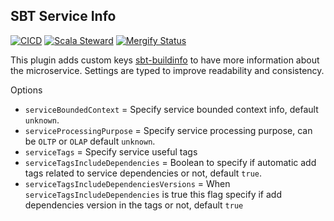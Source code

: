 ## SBT Service Info

[![CICD](https://github.com/geirolz/sbt-service-info/actions/workflows/cicd.yml/badge.svg)](https://github.com/geirolz/sbt-service-info/actions/workflows/cicd.yml)
[![Scala Steward](https://img.shields.io/badge/Scala_Steward-helping-blue.svg?style=flat&logo=data:image/png;base64,iVBORw0KGgoAAAANSUhEUgAAAA4AAAAQCAMAAAARSr4IAAAAVFBMVEUAAACHjojlOy5NWlrKzcYRKjGFjIbp293YycuLa3pYY2LSqql4f3pCUFTgSjNodYRmcXUsPD/NTTbjRS+2jomhgnzNc223cGvZS0HaSD0XLjbaSjElhIr+AAAAAXRSTlMAQObYZgAAAHlJREFUCNdNyosOwyAIhWHAQS1Vt7a77/3fcxxdmv0xwmckutAR1nkm4ggbyEcg/wWmlGLDAA3oL50xi6fk5ffZ3E2E3QfZDCcCN2YtbEWZt+Drc6u6rlqv7Uk0LdKqqr5rk2UCRXOk0vmQKGfc94nOJyQjouF9H/wCc9gECEYfONoAAAAASUVORK5CYII=)](https://gitlab.com/moneyfarm-tech/sandbox/steward)
[![Mergify Status](https://img.shields.io/endpoint.svg?url=https://gh.mergify.io/badges/geirolz/sbt-service-info&style=flat)](https://mergify.io)

This plugin adds custom keys [sbt-buildinfo](https://github.com/sbt/sbt-buildinfo) to have more information about the microservice.
Settings are typed to improve readability and consistency. 

Options
- `serviceBoundedContext` = Specify service bounded context info, default `unknown`.
- `serviceProcessingPurpose` = Specify service processing purpose, can be `OLTP` or `OLAP` default `unknown`.
- `serviceTags` = Specify service useful tags
- `serviceTagsIncludeDependencies` = Boolean to specify if automatic add tags related to service dependencies or not, default `true`.
- `serviceTagsIncludeDependenciesVersions` = When `serviceTagsIncludeDependencies` is true this flag specify if add dependencies version in the tags or not, default `true`
